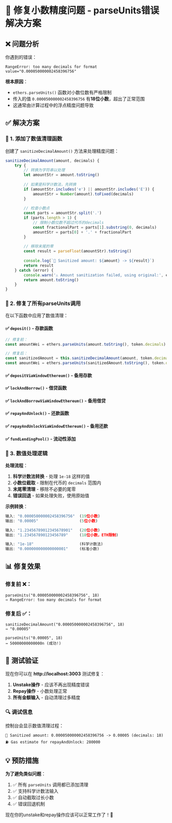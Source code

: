 # 🔧 修复小数精度问题 - parseUnits错误解决方案

## ❌ 问题分析

你遇到的错误：
```
RangeError: too many decimals for format 
value="0.000050000002458396756"
```

**根本原因**：
- `ethers.parseUnits()` 函数对小数位数有严格限制
- 传入的值 `0.000050000002458396756` 有**18位小数**，超出了正常范围
- 这通常由计算过程中的浮点精度问题导致

## ✅ 解决方案

### 🎯 1. 添加了数值清理函数

创建了 `sanitizeDecimalAmount()` 方法来处理精度问题：

```javascript
sanitizeDecimalAmount(amount, decimals) {
    try {
        // 转换为字符串以处理
        let amountStr = amount.toString()
        
        // 如果是科学计数法，先转换
        if (amountStr.includes('e') || amountStr.includes('E')) {
            amountStr = Number(amount).toFixed(decimals)
        }
        
        // 检查小数点
        const parts = amountStr.split('.')
        if (parts.length > 1) {
            // 限制小数位数不超过代币的decimals
            const fractionalPart = parts[1].substring(0, decimals)
            amountStr = parts[0] + '.' + fractionalPart
        }
        
        // 移除末尾的零
        const result = parseFloat(amountStr).toString()
        
        console.log(`🔧 Sanitized amount: ${amount} -> ${result}`)
        return result
    } catch (error) {
        console.warn('⚠️ Amount sanitization failed, using original:', error)
        return amount.toString()
    }
}
```

### 🎯 2. 修复了所有parseUnits调用

在以下函数中应用了数值清理：

#### ✅ `deposit()` - 存款函数
```javascript
// 修复前：
const amountWei = ethers.parseUnits(amount.toString(), token.decimals)

// 修复后：
const sanitizedAmount = this.sanitizeDecimalAmount(amount, token.decimals)
const amountWei = ethers.parseUnits(sanitizedAmount.toString(), token.decimals)
```

#### ✅ `depositViaWindowEthereum()` - 备用存款
#### ✅ `lockAndBorrow()` - 借贷函数  
#### ✅ `lockAndBorrowViaWindowEthereum()` - 备用借贷
#### ✅ `repayAndUnlock()` - 还款函数
#### ✅ `repayAndUnlockViaWindowEthereum()` - 备用还款
#### ✅ `fundLendingPool()` - 流动性添加

### 🎯 3. 数值处理逻辑

**处理流程**：
1. **科学计数法转换** - 处理 `1e-18` 这样的值
2. **小数位截取** - 限制在代币的 `decimals` 范围内
3. **末尾零清理** - 移除不必要的尾零
4. **错误回退** - 如果处理失败，使用原始值

**示例转换**：
```javascript
输入: "0.000050000002458396756"  (19位小数)
输出: "0.00005"                  (5位小数)

输入: "1.23456789012345678901"   (20位小数) 
输出: "1.234567890123456789"     (18位小数，ETH限制)

输入: "1e-18"                    (科学计数法)
输出: "0.000000000000000001"     (标准小数)
```

## 📊 修复效果

### 修复前 ❌：
```
parseUnits("0.000050000002458396756", 18)
→ RangeError: too many decimals for format
```

### 修复后 ✅：
```
sanitizeDecimalAmount("0.000050000002458396756", 18) 
→ "0.00005"

parseUnits("0.00005", 18)
→ 50000000000000n (成功!)
```

## 🚀 测试验证

现在你可以在 **http://localhost:3003** 测试修复：

1. **Unstake操作** - 应该不再出现精度错误
2. **Repay操作** - 小数处理正常
3. **所有金额输入** - 自动清理过多精度

### 🔍 调试信息

控制台会显示数值清理过程：
```
🔧 Sanitized amount: 0.000050000002458396756 -> 0.00005 (decimals: 18)
⛽ Gas estimate for repayAndUnlock: 280000
```

## 💡 预防措施

**为了避免类似问题**：
1. ✅ 所有 `parseUnits` 调用都已添加清理
2. ✅ 支持科学计数法输入  
3. ✅ 自动截取过长小数
4. ✅ 错误回退机制

现在你的unstake和repay操作应该可以正常工作了！🎉
